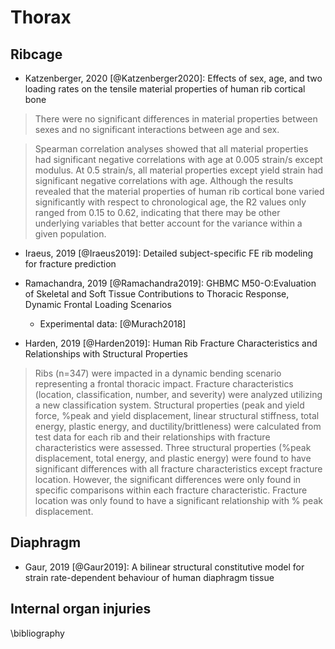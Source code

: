 # Thorax



## Ribcage

- Katzenberger, 2020 [@Katzenberger2020]: Effects of sex, age, and two loading rates on the tensile material properties of human rib cortical bone

> There were no significant differences in material properties between sexes and no significant interactions between age and sex.

>Spearman correlation analyses showed that all material properties had significant negative correlations with age at 0.005 strain/s except modulus. At 0.5 strain/s, all material properties except yield strain had significant negative correlations with age. Although the results revealed that the material properties of human rib cortical bone varied significantly with respect to chronological age, the R2 values only ranged from 0.15 to 0.62, indicating that there may be other underlying variables that better account for the variance within a given population.

- Iraeus, 2019 [@Iraeus2019]: Detailed subject-specific FE rib modeling for fracture prediction


- Ramachandra, 2019 [@Ramachandra2019]: GHBMC M50-O:Evaluation of Skeletal and Soft Tissue Contributions to Thoracic Response, Dynamic Frontal Loading Scenarios
    - Experimental data: [@Murach2018]

- Harden, 2019 [@Harden2019]: Human Rib Fracture Characteristics and Relationships with Structural Properties

> Ribs (n=347) were impacted in a dynamic bending scenario representing a frontal thoracic impact. Fracture characteristics (location, classification, number, and severity) were analyzed utilizing a new classification system.
Structural properties (peak and yield force, %peak and yield displacement, linear structural stiffness, total energy, plastic energy, and ductility/brittleness) were calculated from test data for each rib and their relationships with fracture characteristics were assessed. Three structural properties (%peak displacement, total energy, and plastic energy) were found to have significant differences with all fracture characteristics except fracture location. However, the significant differences were only found in specific comparisons within each fracture characteristic. Fracture location was only found to have a significant relationship with % peak displacement.


## Diaphragm

- Gaur, 2019 [@Gaur2019]: A bilinear structural constitutive model for strain rate-dependent behaviour of human diaphragm tissue

## Internal organ injuries

\bibliography
